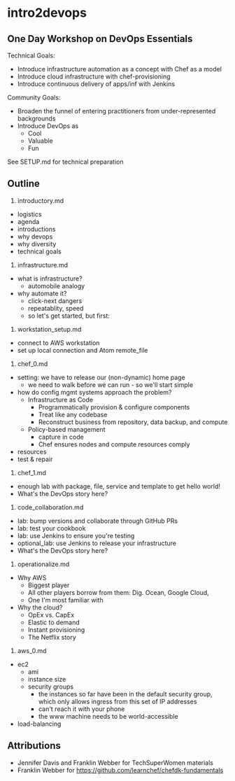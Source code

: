# intro2devops

## One Day Workshop on DevOps Essentials

Technical Goals:
- Introduce infrastructure automation as a concept with Chef as a model
- Introduce cloud infrastructure with chef-provisioning
- Introduce continuous delivery of apps/inf with Jenkins

Community Goals:
- Broaden the funnel of entering practitioners from under-represented backgrounds
- Introduce DevOps as
  - Cool
  - Valuable
  - Fun

See SETUP.md for technical preparation

## Outline

1. introductory.md
  - logistics
  - agenda
  - introductions
  - why devops
  - why diversity
  - technical goals
1. infrastructure.md
  - what is infrastructure?
    - automobile analogy
  - why automate it?
    - click-next dangers
    - repeatablity, speed
    - so let's get started, but first:
1. workstation_setup.md
  - connect to AWS workstation
  - set up local connection and Atom remote_file
1. chef_0.md
  - setting: we have to release our (non-dynamic) home page
    - we need to walk before we can run - so we'll start simple
  - how do config mgmt systems approach the problem?
    - Infrastructure as Code
      - Programmatically provision & configure components
      - Treat like any codebase
      - Reconstruct business from repository, data backup, and compute
    - Policy-based management
      - capture in code
      - Chef ensures nodes and compute resources comply
  - resources
  - test & repair
1. chef_1.md
  - enough lab with package, file, service and template to get hello world!
  - What's the DevOps story here?
1. code_collaboration.md
  - lab: bump versions and collaborate through GitHub PRs
  - lab: test your cookbook
  - lab: use Jenkins to ensure you're testing
  - optional_lab: use Jenkins to release your infrastructure
  - What's the DevOps story here?
1. operationalize.md
  - Why AWS
    - Biggest player
    - All other players borrow from them: Dig. Ocean, Google Cloud,
    - One I'm most familiar with
  - Why the cloud?
    - OpEx vs. CapEx
    - Elastic to demand
    - Instant provisioning
    - The Netflix story
1. aws_0.md
  - ec2
    - ami
    - instance size
    - security groups
      - the instances so far have been in the default security group, which only allows ingress from this set of IP addresses
      - can't reach it with your phone
      - the www machine needs to be world-accessible
  - load-balancing



## Attributions

* Jennifer Davis and Franklin Webber for TechSuperWomen materials
* Franklin Webber for https://github.com/learnchef/chefdk-fundamentals
